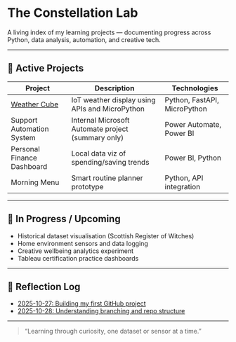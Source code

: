 # The Constellation Lab

A living index of my learning projects — documenting progress across Python, data analysis, automation, and creative tech.

---

## 🔹 Active Projects
| Project | Description | Technologies |
|----------|--------------|---------------|
| [Weather Cube](https://github.com/LauraCodesUK/weather-cube) | IoT weather display using APIs and MicroPython | Python, FastAPI, MicroPython |
| Support Automation System | Internal Microsoft Automate project (summary only) | Power Automate, Power BI |
| Personal Finance Dashboard | Local data viz of spending/saving trends | Power BI, Python |
| Morning Menu | Smart routine planner prototype | Python, API integration |

---

## 🌱 In Progress / Upcoming
- Historical dataset visualisation (Scottish Register of Witches)
- Home environment sensors and data logging
- Creative wellbeing analytics experiment
- Tableau certification practice dashboards

---

## 🧭 Reflection Log
- [2025-10-27: Building my first GitHub project](notes/2025-10-27.md)
- [2025-10-28: Understanding branching and repo structure](notes/2025-10-28.md)

---

> “Learning through curiosity, one dataset or sensor at a time.”
